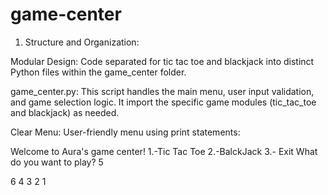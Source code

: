# game-center


1. Structure and Organization:

Modular Design: Code separated for tic tac toe and blackjack into distinct Python files within the game_center folder.

game_center.py: This script handles the main menu, user input validation, and game selection logic. It import the specific game modules (tic_tac_toe and blackjack) as needed.

Clear Menu: User-friendly menu using print statements:

Welcome to Aura's game center!
1.-Tic Tac Toe
2.-BalckJack
3.- Exit
What do you want to play? 5


6
4
3
2
1

